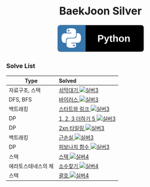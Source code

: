 <div align="center">
  <h1>BaekJoon Silver</h1>
  <img src="https://github.com/Kim-SuBin/Kim-SuBin/blob/master/svg/dev/languages/python.svg" alt="Python" />
</div>


### Solve List
|Type|Solved|
|---|:---|
|자료구조, 스택|[쇠막대기 <img src="https://d2gd6pc034wcta.cloudfront.net/tier/8.svg" alt="실버3" height="13" />](./10799.py)|
|DFS, BFS|[바이러스 <img src="https://d2gd6pc034wcta.cloudfront.net/tier/8.svg" alt="실버3" height="13" />](./2606.py)|
|백트래킹|[스타트와 링크 <img src="https://d2gd6pc034wcta.cloudfront.net/tier/8.svg" alt="실버3" height="13" />](./14889.py)|
|DP|[1, 2, 3 더하기 5 <img src="https://d2gd6pc034wcta.cloudfront.net/tier/8.svg" alt="실버3" height="13" />](./15990.py)|
|DP|[2xn 타일링 <img src="https://d2gd6pc034wcta.cloudfront.net/tier/8.svg" alt="실버3" height="13" />](./11726.py)|
|백트래킹|[근손실 <img src="https://d2gd6pc034wcta.cloudfront.net/tier/8.svg" alt="실버3" height="13" />](./18429.py)|
|DP|[피보나치 함수 <img src="https://d2gd6pc034wcta.cloudfront.net/tier/8.svg" alt="실버3" height="13" />](./1003.py)|
|스택|[스택 <img src="https://d2gd6pc034wcta.cloudfront.net/tier/7.svg" alt="실버4" height="13" />](./10828.py)| => sys.stdin.readline().rstrip() 으로 입력받음
|에라토스테네스의 체|[소수찾기 <img src="https://d2gd6pc034wcta.cloudfront.net/tier/7.svg" alt="실버4" height="13" />](./1978.py)|
|스택|[괄호 <img src="https://d2gd6pc034wcta.cloudfront.net/tier/7.svg" alt="실버4" height="13" />](./9012.py)|